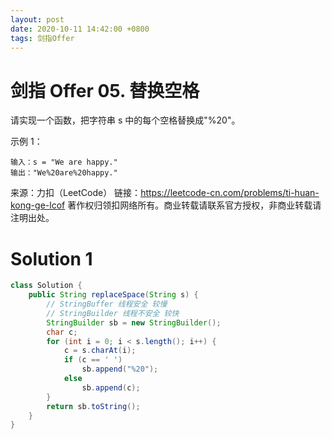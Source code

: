 ```yaml
---
layout: post
date: 2020-10-11 14:42:00 +0800
tags: 剑指Offer
---
```


# 剑指 Offer 05. 替换空格

请实现一个函数，把字符串 s 中的每个空格替换成"%20"。

示例 1：
```
输入：s = "We are happy."
输出："We%20are%20happy."
```
来源：力扣（LeetCode）
链接：https://leetcode-cn.com/problems/ti-huan-kong-ge-lcof
著作权归领扣网络所有。商业转载请联系官方授权，非商业转载请注明出处。

# Solution 1
``` java
class Solution {
    public String replaceSpace(String s) {
        // StringBuffer 线程安全 较慢
        // StringBuilder 线程不安全 较快
        StringBuilder sb = new StringBuilder();
        char c;
        for (int i = 0; i < s.length(); i++) {
            c = s.charAt(i);
            if (c == ' ')
                sb.append("%20");
            else
                sb.append(c);
        }
        return sb.toString();
    }
}
```